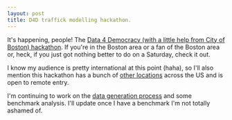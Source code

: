```yaml
---
layout: post
title: D4D traffick modelling hackathon.
---
```


It's happening, people! The [Data 4 Democracy (with a little help from City of Boston) hackathon](https://www.eventbrite.com/e/data-for-democracy-hackathon-boston-tickets-33088552752?aff=es2).  If you're in the Boston area or a fan of the Boston area or, heck, if you just got nothing better to do on a Saturday, check it out.

I know my audience is pretty international at this point (haha), so I'll also mention this hackathon has a bunch of [other locations](https://www.eventbrite.com/d/worldwide/data-for-democracy/?crt=regular&sort=best) across the US and is open to remote entry.

I'm continuing to work on the [data generation process](https://github.com/Data4Democracy/boston-crash-modeling) and some benchmark analysis.  I'll update once I have a benchmark I'm not totally ashamed of.